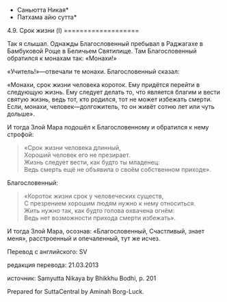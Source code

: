 * Саньютта Никая*
* Патхама айю сутта*

4\.9\. Срок жизни \(I\)
\=\=\=\=\=\=\=\=\=\=\=\=\=\=\=\=\=\=\=

Так я слышал\. Однажды Благословенный пребывал в Раджагахе в Бамбуковой Роще в Беличьем Святилище\. Там Благословенный обратился к монахам так: «Монахи\!»

«Учитель\!»—отвечали те монахи\. Благословенный сказал:

«Монахи, срок жизни человека короток\. Ему придётся перейти в следующую жизнь\. Ему следует делать то, что является благим и вести святую жизнь, ведь тот, кто родился, тот не может избежать смерти\. Если, монахи, человек—долгожитель, то он живёт сотню лет или чуть дольше»\.

И тогда Злой Мара подошёл к Благословенному и обратился к нему строфой:

> «Срок жизни человека длинный,  
> Хороший человек его не презирает\.  
> Жизнь следует вести, как будто ты младенец:  
> Ведь смерть ещё не объявила о своём собственном приходе»\.

Благословенный:

> «Короток жизни срок у человеческих существ,  
> С презрением хорошим людям нужно к нему относиться\.  
> Жить нужно так, как будто голова охвачена огнём:  
> Ведь нет возможности прихода смерти избежать»\.

И тогда Злой Мара, осознав: «Благословенный, Счастливый, знает меня», расстроенный и опечаленный, тут же исчез\.

Перевод с английского: SV

редакция перевода: 21\.03\.2013

источник: Samyutta Nikaya by Bhikkhu Bodhi, p\. 201

Prepared for SuttaCentral by Aminah Borg\-Luck\.